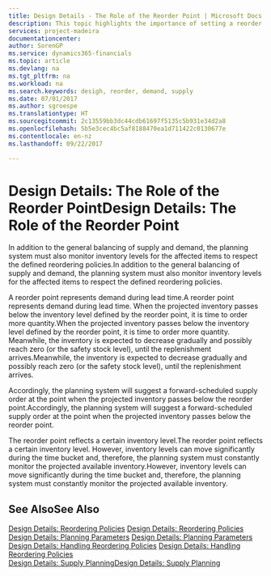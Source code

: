 ```yaml
---
title: Design Details - The Role of the Reorder Point | Microsoft Docs
description: This topic highlights the importance of setting a reorder point, so that you when to order more inventory.
services: project-madeira
documentationcenter: 
author: SorenGP
ms.service: dynamics365-financials
ms.topic: article
ms.devlang: na
ms.tgt_pltfrm: na
ms.workload: na
ms.search.keywords: desigh, reorder, demand, supply
ms.date: 07/01/2017
ms.author: sgroespe
ms.translationtype: HT
ms.sourcegitcommit: 2c13559bb3dc44cdb61697f5135c5b931e34d2a8
ms.openlocfilehash: 5b5e3cec4bc5af8188470ea1d711422c0130677e
ms.contentlocale: en-nz
ms.lasthandoff: 09/22/2017

---
```

# <a name="design-details-the-role-of-the-reorder-point"></a><span data-ttu-id="2ce56-103">Design Details: The Role of the Reorder Point</span><span class="sxs-lookup"><span data-stu-id="2ce56-103">Design Details: The Role of the Reorder Point</span></span>
<span data-ttu-id="2ce56-104">In addition to the general balancing of supply and demand, the planning system must also monitor inventory levels for the affected items to respect the defined reordering policies.</span><span class="sxs-lookup"><span data-stu-id="2ce56-104">In addition to the general balancing of supply and demand, the planning system must also monitor inventory levels for the affected items to respect the defined reordering policies.</span></span>  
  
<span data-ttu-id="2ce56-105">A reorder point represents demand during lead time.</span><span class="sxs-lookup"><span data-stu-id="2ce56-105">A reorder point represents demand during lead time.</span></span> <span data-ttu-id="2ce56-106">When the projected inventory passes below the inventory level defined by the reorder point, it is time to order more quantity.</span><span class="sxs-lookup"><span data-stu-id="2ce56-106">When the projected inventory passes below the inventory level defined by the reorder point, it is time to order more quantity.</span></span> <span data-ttu-id="2ce56-107">Meanwhile, the inventory is expected to decrease gradually and possibly reach zero (or the safety stock level), until the replenishment arrives.</span><span class="sxs-lookup"><span data-stu-id="2ce56-107">Meanwhile, the inventory is expected to decrease gradually and possibly reach zero (or the safety stock level), until the replenishment arrives.</span></span>  
  
<span data-ttu-id="2ce56-108">Accordingly, the planning system will suggest a forward-scheduled supply order at the point when the projected inventory passes below the reorder point.</span><span class="sxs-lookup"><span data-stu-id="2ce56-108">Accordingly, the planning system will suggest a forward-scheduled supply order at the point when the projected inventory passes below the reorder point.</span></span>  
  
<span data-ttu-id="2ce56-109">The reorder point reflects a certain inventory level.</span><span class="sxs-lookup"><span data-stu-id="2ce56-109">The reorder point reflects a certain inventory level.</span></span> <span data-ttu-id="2ce56-110">However, inventory levels can move significantly during the time bucket and, therefore, the planning system must constantly monitor the projected available inventory.</span><span class="sxs-lookup"><span data-stu-id="2ce56-110">However, inventory levels can move significantly during the time bucket and, therefore, the planning system must constantly monitor the projected available inventory.</span></span>  
  
## <a name="see-also"></a><span data-ttu-id="2ce56-111">See Also</span><span class="sxs-lookup"><span data-stu-id="2ce56-111">See Also</span></span>  
<span data-ttu-id="2ce56-112">[Design Details: Reordering Policies](design-details-reordering-policies.md) </span><span class="sxs-lookup"><span data-stu-id="2ce56-112">[Design Details: Reordering Policies](design-details-reordering-policies.md) </span></span>  
<span data-ttu-id="2ce56-113">[Design Details: Planning Parameters](design-details-planning-parameters.md) </span><span class="sxs-lookup"><span data-stu-id="2ce56-113">[Design Details: Planning Parameters](design-details-planning-parameters.md) </span></span>  
<span data-ttu-id="2ce56-114">[Design Details: Handling Reordering Policies](design-details-handling-reordering-policies.md) </span><span class="sxs-lookup"><span data-stu-id="2ce56-114">[Design Details: Handling Reordering Policies](design-details-handling-reordering-policies.md) </span></span>  
[<span data-ttu-id="2ce56-115">Design Details: Supply Planning</span><span class="sxs-lookup"><span data-stu-id="2ce56-115">Design Details: Supply Planning</span></span>](design-details-supply-planning.md)
